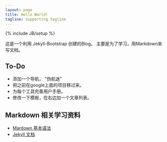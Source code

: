 ```yaml
---
layout: page
title: Hello World!
tagline: Supporting tagline
---
```

{% include JB/setup %}

这是一个利用 Jekyll-Bootstrap 创建的Blog。 主要是为了学习，用Markdown来写文档。

## To-Do

*   添加一个导航， "伪航迷" 
*   把之前在google上面的项目移过来。
*   为每个工具完善用户手册。
*   修改一下模板，在右边加一个文章列表。


## Markdown 相关学习资料
*  [Mardown 基本语法](http://wowubuntu.com/markdown/)
*  [Jekyll 文档](http://jekyllbootstrap.com/usage/jekyll-quick-start.html)

